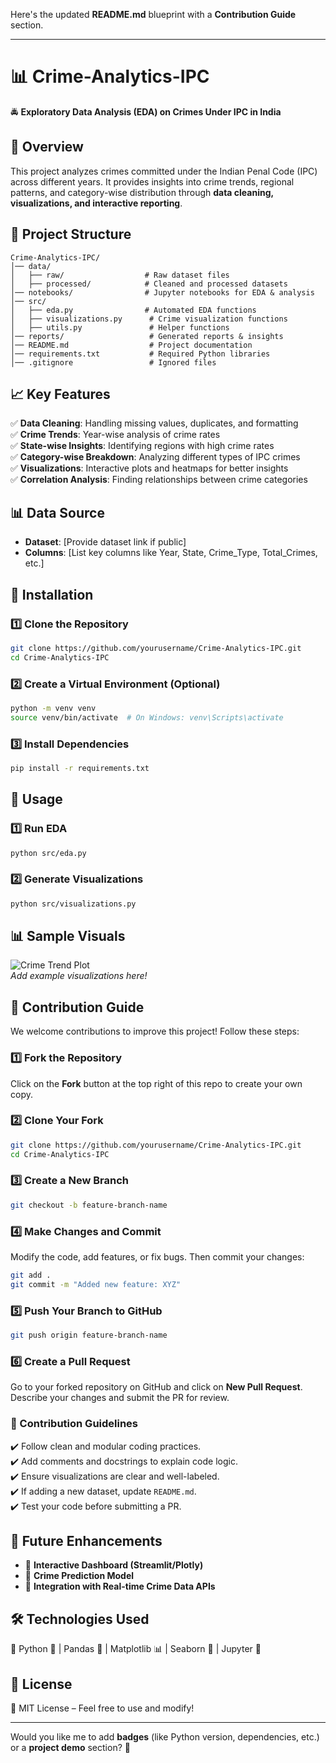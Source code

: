 Here's the updated **README.md** blueprint with a **Contribution Guide** section.  

---

# **📊 Crime-Analytics-IPC**  
🚔 **Exploratory Data Analysis (EDA) on Crimes Under IPC in India**  

## **📌 Overview**  
This project analyzes crimes committed under the Indian Penal Code (IPC) across different years. It provides insights into crime trends, regional patterns, and category-wise distribution through **data cleaning, visualizations, and interactive reporting**.  

## **📂 Project Structure**  
```
Crime-Analytics-IPC/
│── data/
│   ├── raw/                  # Raw dataset files
│   ├── processed/            # Cleaned and processed datasets
│── notebooks/                # Jupyter notebooks for EDA & analysis
│── src/
│   ├── eda.py                # Automated EDA functions
│   ├── visualizations.py      # Crime visualization functions
│   ├── utils.py               # Helper functions
│── reports/                   # Generated reports & insights
│── README.md                  # Project documentation
│── requirements.txt           # Required Python libraries
│── .gitignore                 # Ignored files
```

## **📈 Key Features**  
✅ **Data Cleaning**: Handling missing values, duplicates, and formatting  
✅ **Crime Trends**: Year-wise analysis of crime rates  
✅ **State-wise Insights**: Identifying regions with high crime rates  
✅ **Category-wise Breakdown**: Analyzing different types of IPC crimes  
✅ **Visualizations**: Interactive plots and heatmaps for better insights  
✅ **Correlation Analysis**: Finding relationships between crime categories  

## **📊 Data Source**  
- **Dataset**: [Provide dataset link if public]  
- **Columns**: [List key columns like Year, State, Crime_Type, Total_Crimes, etc.]  

## **🔧 Installation**  
### **1️⃣ Clone the Repository**  
```bash
git clone https://github.com/yourusername/Crime-Analytics-IPC.git
cd Crime-Analytics-IPC
```
### **2️⃣ Create a Virtual Environment (Optional)**
```bash
python -m venv venv
source venv/bin/activate  # On Windows: venv\Scripts\activate
```
### **3️⃣ Install Dependencies**
```bash
pip install -r requirements.txt
```

## **📌 Usage**  
### **1️⃣ Run EDA**  
```bash
python src/eda.py
```
### **2️⃣ Generate Visualizations**  
```bash
python src/visualizations.py
```

## **📊 Sample Visuals**  
![Crime Trend Plot](path/to/sample_plot.png)  
_Add example visualizations here!_  

## **🚀 Contribution Guide**  
We welcome contributions to improve this project! Follow these steps:  

### **1️⃣ Fork the Repository**  
Click on the **Fork** button at the top right of this repo to create your own copy.  

### **2️⃣ Clone Your Fork**  
```bash
git clone https://github.com/yourusername/Crime-Analytics-IPC.git
cd Crime-Analytics-IPC
```

### **3️⃣ Create a New Branch**  
```bash
git checkout -b feature-branch-name
```

### **4️⃣ Make Changes and Commit**  
Modify the code, add features, or fix bugs. Then commit your changes:  
```bash
git add .
git commit -m "Added new feature: XYZ"
```

### **5️⃣ Push Your Branch to GitHub**  
```bash
git push origin feature-branch-name
```

### **6️⃣ Create a Pull Request**  
Go to your forked repository on GitHub and click on **New Pull Request**.  
Describe your changes and submit the PR for review.  

### **🎯 Contribution Guidelines**  
✔️ Follow clean and modular coding practices.  
✔️ Add comments and docstrings to explain code logic.  
✔️ Ensure visualizations are clear and well-labeled.  
✔️ If adding a new dataset, update `README.md`.  
✔️ Test your code before submitting a PR.  

## **📌 Future Enhancements**  
- 📌 **Interactive Dashboard (Streamlit/Plotly)**  
- 📌 **Crime Prediction Model**  
- 📌 **Integration with Real-time Crime Data APIs**  

## **🛠 Technologies Used**  
🔹 Python 🐍 | Pandas 🐼 | Matplotlib 📊 | Seaborn 🎨 | Jupyter 📓  

## **📜 License**  
📜 MIT License – Feel free to use and modify!  

---

Would you like me to add **badges** (like Python version, dependencies, etc.) or a **project demo** section? 🚀
